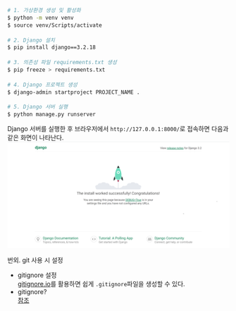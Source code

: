 ```bash
# 1. 가상환경 생성 및 활성화
$ python -m venv venv
$ source venv/Scripts/activate

# 2. Django 설치
$ pip install django==3.2.18

# 3. 의존성 파일 requirements.txt 생성
$ pip freeze > requirements.txt

# 4. Django 프로젝트 생성
$ django-admin startproject PROJECT_NAME .

# 5. Django 서버 실행
$ python manage.py runserver
```

Django 서버를 실행한 후 브라우저에서 `http://127.0.0.1:8000/`로 접속하면 다음과 같은 화면이 나타난다.<br>
![Django_initial_rocket](image/initial_rocket.png)

번외. git 사용 시 설정
- gitignore 설정<br>
    [gitignore.io](https://gitignore.io/)를 활용하면 쉽게 `.gitignore`파일을 생성할 수 있다.
- gitignore?<br>
    [참조](/git/about.md/#gitignore)